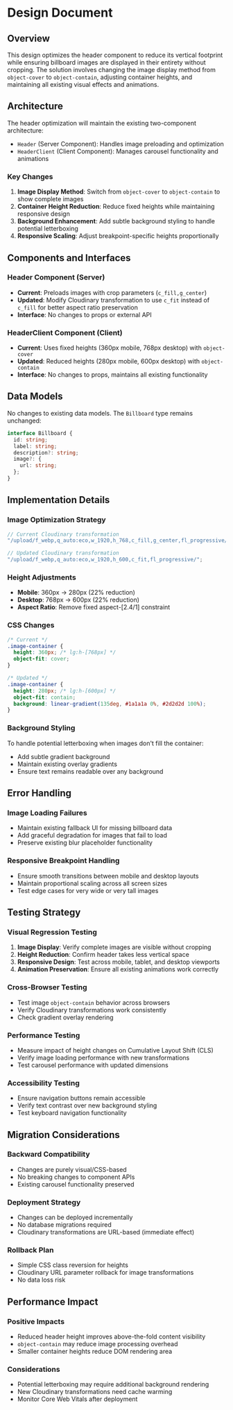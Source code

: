 # Design Document

## Overview

This design optimizes the header component to reduce its vertical footprint while ensuring billboard images are displayed in their entirety without cropping. The solution involves changing the image display method from `object-cover` to `object-contain`, adjusting container heights, and maintaining all existing visual effects and animations.

## Architecture

The header optimization will maintain the existing two-component architecture:

- `Header` (Server Component): Handles image preloading and optimization
- `HeaderClient` (Client Component): Manages carousel functionality and animations

### Key Changes

1. **Image Display Method**: Switch from `object-cover` to `object-contain` to show complete images
2. **Container Height Reduction**: Reduce fixed heights while maintaining responsive design
3. **Background Enhancement**: Add subtle background styling to handle potential letterboxing
4. **Responsive Scaling**: Adjust breakpoint-specific heights proportionally

## Components and Interfaces

### Header Component (Server)

- **Current**: Preloads images with crop parameters (`c_fill,g_center`)
- **Updated**: Modify Cloudinary transformation to use `c_fit` instead of `c_fill` for better aspect ratio preservation
- **Interface**: No changes to props or external API

### HeaderClient Component (Client)

- **Current**: Uses fixed heights (360px mobile, 768px desktop) with `object-cover`
- **Updated**: Reduced heights (280px mobile, 600px desktop) with `object-contain`
- **Interface**: No changes to props, maintains all existing functionality

## Data Models

No changes to existing data models. The `Billboard` type remains unchanged:

```typescript
interface Billboard {
  id: string;
  label: string;
  description?: string;
  image?: {
    url: string;
  };
}
```

## Implementation Details

### Image Optimization Strategy

```typescript
// Current Cloudinary transformation
"/upload/f_webp,q_auto:eco,w_1920,h_768,c_fill,g_center,fl_progressive/";

// Updated Cloudinary transformation
"/upload/f_webp,q_auto:eco,w_1920,h_600,c_fit,fl_progressive/";
```

### Height Adjustments

- **Mobile**: 360px → 280px (22% reduction)
- **Desktop**: 768px → 600px (22% reduction)
- **Aspect Ratio**: Remove fixed aspect-[2.4/1] constraint

### CSS Changes

```css
/* Current */
.image-container {
  height: 360px; /* lg:h-[768px] */
  object-fit: cover;
}

/* Updated */
.image-container {
  height: 280px; /* lg:h-[600px] */
  object-fit: contain;
  background: linear-gradient(135deg, #1a1a1a 0%, #2d2d2d 100%);
}
```

### Background Styling

To handle potential letterboxing when images don't fill the container:

- Add subtle gradient background
- Maintain existing overlay gradients
- Ensure text remains readable over any background

## Error Handling

### Image Loading Failures

- Maintain existing fallback UI for missing billboard data
- Add graceful degradation for images that fail to load
- Preserve existing blur placeholder functionality

### Responsive Breakpoint Handling

- Ensure smooth transitions between mobile and desktop layouts
- Maintain proportional scaling across all screen sizes
- Test edge cases for very wide or very tall images

## Testing Strategy

### Visual Regression Testing

1. **Image Display**: Verify complete images are visible without cropping
2. **Height Reduction**: Confirm header takes less vertical space
3. **Responsive Design**: Test across mobile, tablet, and desktop viewports
4. **Animation Preservation**: Ensure all existing animations work correctly

### Cross-Browser Testing

- Test image `object-contain` behavior across browsers
- Verify Cloudinary transformations work consistently
- Check gradient overlay rendering

### Performance Testing

- Measure impact of height changes on Cumulative Layout Shift (CLS)
- Verify image loading performance with new transformations
- Test carousel performance with updated dimensions

### Accessibility Testing

- Ensure navigation buttons remain accessible
- Verify text contrast over new background styling
- Test keyboard navigation functionality

## Migration Considerations

### Backward Compatibility

- Changes are purely visual/CSS-based
- No breaking changes to component APIs
- Existing carousel functionality preserved

### Deployment Strategy

- Changes can be deployed incrementally
- No database migrations required
- Cloudinary transformations are URL-based (immediate effect)

### Rollback Plan

- Simple CSS class reversion for heights
- Cloudinary URL parameter rollback for image transformations
- No data loss risk

## Performance Impact

### Positive Impacts

- Reduced header height improves above-the-fold content visibility
- `object-contain` may reduce image processing overhead
- Smaller container heights reduce DOM rendering area

### Considerations

- Potential letterboxing may require additional background rendering
- New Cloudinary transformations need cache warming
- Monitor Core Web Vitals after deployment
